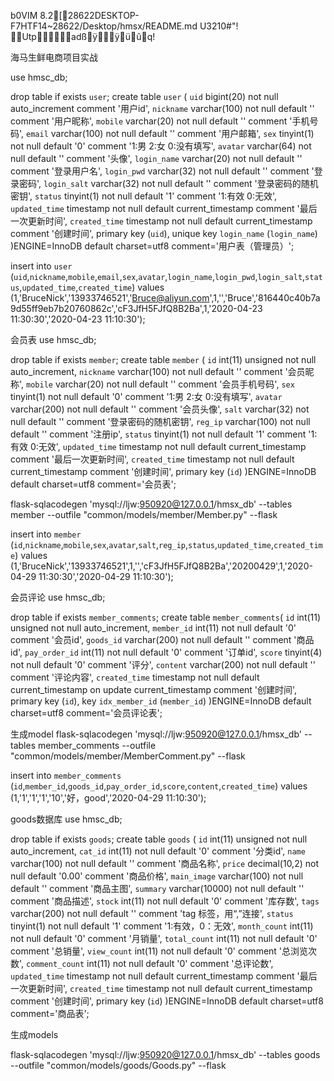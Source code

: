 b0VIM 8.2[28622DESKTOP-F7HTF14~28622/Desktop/hmsx/README.md
U3210#"! Utpadßÿÿüûq!

海马生鲜电商项目实战

use hmsc_db;

drop table if exists `user`; create table `user` ( `uid` bigint(20) not null auto_increment comment '用户id', `nickname` varchar(100) not null default '' comment '用户昵称', `mobile` varchar(20) not null default '' comment '手机号码', `email` varchar(100) not null default '' comment '用户邮箱', `sex` tinyint(1) not null default '0' comment '1:男 2:女 0:没有填写', `avatar` varchar(64) not null default '' comment '头像', `login_name` varchar(20) not null default '' comment '登录用户名', `login_pwd` varchar(32) not null default '' comment '登录密码', `login_salt` varchar(32) not null default '' comment '登录密码的随机密钥', `status` tinyint(1) not null default '1' comment '1:有效 0:无效', `updated_time` timestamp not null default current_timestamp comment '最后一次更新时间', `created_time` timestamp not null default current_timestamp comment '创建时间', primary key (`uid`), unique key `login_name` (`login_name`) )ENGINE=InnoDB default charset=utf8 comment='用户表（管理员）';

insert into `user` (`uid`,`nickname`,`mobile`,`email`,`sex`,`avatar`,`login_name`,`login_pwd`,`login_salt`,`status`,`updated_time`,`created_time`) values (1,'BruceNick','13933746521','[Bruce@aliyun.com](mailto:Bruce@aliyun.com)',1,'','Bruce','816440c40b7a9d55ff9eb7b20760862c','cF3JfH5FJfQ8B2Ba',1,'2020-04-23 11:30:30','2020-04-23 11:10:30');

会员表
use hmsc_db;

drop table if exists `member`; create table `member` ( `id` int(11) unsigned not null auto_increment, `nickname` varchar(100) not null default '' comment '会员昵称', `mobile` varchar(20) not null default '' comment '会员手机号码', `sex` tinyint(1) not null default '0' comment '1:男 2:女 0:没有填写', `avatar` varchar(200) not null default '' comment '会员头像', `salt` varchar(32) not null default '' comment '登录密码的随机密钥', `reg_ip` varchar(100) not null default '' comment '注册ip', `status` tinyint(1) not null default '1' comment '1:有效 0:无效', `updated_time` timestamp not null default current_timestamp comment '最后一次更新时间', `created_time` timestamp not null default current_timestamp comment '创建时间', primary key (`id`) )ENGINE=InnoDB default charset=utf8 comment='会员表';

flask-sqlacodegen 'mysql://ljw:950920@127.0.0.1/hmsx_db' --tables member --outfile "common/models/member/Member.py" --flask

insert into `member` (`id`,`nickname`,`mobile`,`sex`,`avatar`,`salt`,`reg_ip`,`status`,`updated_time`,`created_time`) values (1,'BruceNick','13933746521',1,'','cF3JfH5FJfQ8B2Ba','20200429',1,'2020-04-29 11:30:30','2020-04-29 11:10:30');

会员评论
use hmsc_db;

drop table if exists `member_comments`;
create table `member_comments`(
	`id` int(11) unsigned not null auto_increment,
	`member_id` int(11) not null default '0' comment '会员id',
	`goods_id` varchar(200) not null default '' comment '商品id',
	`pay_order_id` int(11) not null default '0' comment '订单id',
	`score` tinyint(4) not null default '0' comment '评分',
	`content` varchar(200) not null default '' comment '评论内容',
	`created_time` timestamp not null default current_timestamp on update current_timestamp comment '创建时间',
	primary key (`id`),
	key `idx_member_id` (`member_id`)
)ENGINE=InnoDB default charset=utf8 comment='会员评论表';

生成model
flask-sqlacodegen 'mysql://ljw:950920@127.0.0.1/hmsx_db' --tables member_comments --outfile "common/models/member/MemberComment.py" --flask

insert into `member_comments` (`id`,`member_id`,`goods_id`,`pay_order_id`,`score`,`content`,`created_time`) values (1,'1','1','1','10','好，good','2020-04-29 11:10:30');


goods数据库
use hmsc_db;

drop table if exists `goods`;
create table `goods` (
    `id` int(11) unsigned not null auto_increment,
    `cat_id` int(11) not null default '0' comment '分类id',
    `name` varchar(100) not null default '' comment '商品名称',
    `price` decimal(10,2) not null default '0.00' comment '商品价格',
    `main_image` varchar(100) not null default '' comment '商品主图',
    `summary` varchar(10000) not null default '' comment '商品描述',
    `stock` int(11) not null default '0' comment '库存数',
    `tags` varchar(200) not null default '' comment 'tag 标签，用“,”连接',
    `status` tinyint(1) not null default '1' comment '1:有效，0：无效',
    `month_count` int(11) not null default '0' comment '月销量',
    `total_count` int(11) not null default '0' comment '总销量',
    `view_count` int(11) not null default '0' comment '总浏览次数',
    `comment_count` int(11) not null default '0' comment '总评论数',
    `updated_time` timestamp not null default current_timestamp comment '最后一次更新时间',
	`created_time` timestamp not null default current_timestamp comment '创建时间',
	primary key (`id`)
)ENGINE=InnoDB default charset=utf8 comment='商品表';

生成models

flask-sqlacodegen 'mysql://ljw:950920@127.0.0.1/hmsx_db' --tables goods --outfile "common/models/goods/Goods.py" --flask